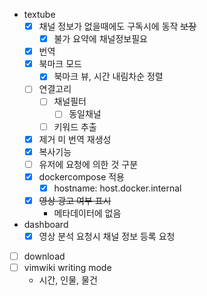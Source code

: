 - textube
  - [X] 채널 정보가 없을때에도 구독시에 동작 ~~보장~~
    - [X] 불가 요약에 채널정보필요
  - [X] 번역
  - [X] 북마크 모드
    - [X] 북마크 뷰, 시간 내림차순 정렬
  - [ ] 연결고리
    - [ ] 채널필터
      - [ ] 동일채널 
    - [ ] 키워드 추출
  - [X] 제거 미 번역 재생성
  - [X] 복사기능
  - [ ] 유저에 요청에 의한 것 구분
  - [X] dockercompose 적용
    - [X] hostname: host.docker.internal
  - [X] ~~영상 광고 여부 표시~~
    - 메타데이터에 없음
- dashboard
  - [X] 영상 분석 요청시 채널 정보 등록 요청
- [ ] download
- [ ] vimwiki writing mode
  - 시간, 인물, 물건
